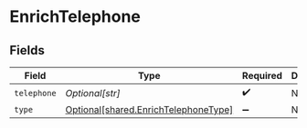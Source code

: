 # EnrichTelephone


## Fields

| Field                                                                                  | Type                                                                                   | Required                                                                               | Description                                                                            |
| -------------------------------------------------------------------------------------- | -------------------------------------------------------------------------------------- | -------------------------------------------------------------------------------------- | -------------------------------------------------------------------------------------- |
| `telephone`                                                                            | *Optional[str]*                                                                        | :heavy_check_mark:                                                                     | N/A                                                                                    |
| `type`                                                                                 | [Optional[shared.EnrichTelephoneType]](undefined/models/shared/enrichtelephonetype.md) | :heavy_minus_sign:                                                                     | N/A                                                                                    |